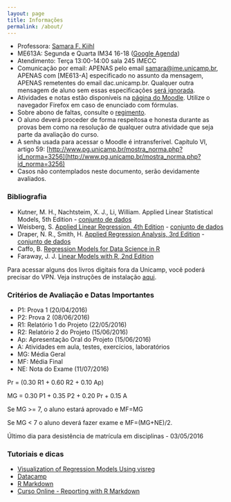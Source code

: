 ```yaml
---
layout: page
title: Informações
permalink: /about/
---
```


* Professora: [Samara F. Kiihl](http://samarafk.github.io/)
* ME613A: Segunda e Quarta IM34 16-18 ([Google Agenda](https://calendar.google.com/calendar/embed?src=26g3cd0bhfl3k68hvet0unusg8%40group.calendar.google.com&ctz=America/Sao_Paulo))
* Atendimento: Terça 13:00-14:00 sala 245 IMECC
* Comunicação por email: APENAS pelo email samara@ime.unicamp.br, APENAS com [ME613-A] especificado no assunto da mensagem, APENAS remetentes do email dac.unicamp.br. Qualquer outra mensagem de aluno sem essas especificações [será ignorada](images/hqdefault.jpg).
* Atividades e notas estão disponíveis na [página do Moodle](http://www.ggte.unicamp.br/eam/course/view.php?id=2184). Utilize o navegador Firefox em caso de enunciado com fórmulas.
* Sobre abono de faltas, consulte o [regimento](http://www.dac.unicamp.br/portal/grad/regimento/capitulo_v/secao_x/).
* O aluno deverá proceder de forma respeitosa e honesta durante as provas bem como na resolução de qualquer outra atividade que seja parte da avaliação do curso.
* A senha usada para acessar o Moodle é intransferível. Capítulo VI, artigo 59: [http://www.pg.unicamp.br/mostra_norma.php?id_norma=3256](http://www.pg.unicamp.br/mostra_norma.php?id_norma=3256)
* Casos não contemplados neste documento, serão devidamente avaliados. 

### Bibliografia

* Kutner, M. H., Nachtsteim, X. J., Li, William. Applied Linear Statistical Models, 5th Edition - [conjunto de dados](http://www.stat.ufl.edu/~rrandles/sta4210/Rclassnotes/data/textdatasets/index.html)
* Weisberg, S. [Applied Linear Regression, 4th Edition](http://unicampbr.summon.serialssolutions.com/2.0.0/link/0/eLvHCXMwrV1NSwMxEB1EDyoFv22tSs5Ca5JdN9mTWLX0oljwXqZJCh5cy3YF_fdmku0KhXryGCZfhCQzTN57AUhkn_dW7oQURSaFUUamqDBVM41CckyN0M5wNOFP23w8Vs8jUs0Z_PWASqSJ9_m1_TAPAWXZjwyAW1sHtaTYJolf7l0ZHdW7QfKbdeH0DMjDl0F-M-vM166Fn5Zl3VCOIiIyOJrh3n_MaR-2HFEYDmDDFYew-9Qosy6O4CpcA4ySYm7B3gr2UvoTHRCy3wwLyyj6jOLNx3A5fHy9H_XiNCbzKEwxWY6TnEALCSBfVIFIZ9vAfCiHWjlhUU0pm6YxkQptluezG8wV78Dpmt460F2xVF9VYz1b264LOz66qGEu57BZlZ_uArbrtZqWP8hqnhA) - [conjunto de dados](http://users.stat.umn.edu/~sandy/alr4ed/)
* Draper, N. R., Smith, H. [Applied Regression Analysis, 3rd Edition](http://onlinelibrary.wiley.com/book/10.1002/9781118625590) - [conjunto de dados](http://rpackages.ianhowson.com/cran/aprean3/)
* Caffo, B. [Regression Models for Data Science in R](https://leanpub.com/regmods)
* Faraway, J. J. [Linear Models with R, 2nd Edition](http://www.maths.bath.ac.uk/~jjf23/LMR/)

Para acessar alguns dos livros digitais fora da Unicamp, você poderá precisar do VPN. Veja instruções de instalação [aqui](http://www.ccuec.unicamp.br/ccuec/acesso_remoto_vpn).

### Critérios de Avaliação e Datas Importantes

* P1: Prova 1 (20/04/2016)
* P2: Prova 2 (08/06/2016)
* R1: Relatório 1 do Projeto (22/05/2016)
* R2: Relatório 2 do Projeto (15/06/2016)
* Ap: Apresentação Oral do Projeto (15/06/2016)
* A: Atividades em aula, testes, exercícios, laboratórios
* MG: Média Geral
* MF: Média Final
* NE: Nota do Exame (11/07/2016)

Pr = (0.30 R1 + 0.60 R2 + 0.10 Ap)

MG = 0.30 P1 + 0.35 P2 + 0.20 Pr + 0.15 A

Se MG >= 7, o aluno estará aprovado e MF=MG

Se MG < 7 o aluno deverá fazer exame e MF=(MG+NE)/2.

Último dia para desistência de matrícula em disciplinas - 03/05/2016

### Tutoriais e dicas

* [Visualization of Regression Models Using visreg](https://journal.r-project.org/archive/2017/RJ-2017-046/index.html)
* [Datacamp](https://www.datacamp.com/courses)
* [R Markdown](http://rmarkdown.rstudio.com/)
* [Curso Online - Reporting with R Markdown](https://www.datacamp.com/courses/reporting-with-r-markdown)

